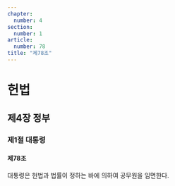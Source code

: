 ```yaml
---
chapter:
  number: 4
section:
  number: 1
article:
  number: 78
title: "제78조"
---
```

# 헌법

## 제4장 정부

### 제1절 대통령

#### 제78조

대통령은 헌법과 법률이 정하는 바에 의하여 공무원을 임면한다.
